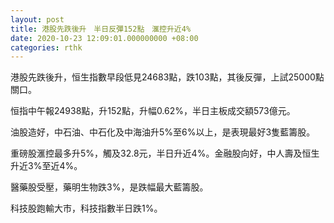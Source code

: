 ```yaml
---
layout: post
title: 港股先跌後升　半日反彈152點　滙控升近4%
date: 2020-10-23 12:09:01.000000000 +08:00
categories: rthk
---
```


港股先跌後升，恒生指數早段低見24683點，跌103點，其後反彈，上試25000點關口。

恒指中午報24938點，升152點，升幅0.62%，半日主板成交額573億元。

油股造好，中石油、中石化及中海油升5%至6%以上，是表現最好3隻藍籌股。

重磅股滙控最多升5%，觸及32.8元，半日升近4%。金融股向好，中人壽及恒生升近3%至近4%。

醫藥股受壓，藥明生物跌3%，是跌幅最大藍籌股。

科技股跑輸大市，科技指數半日跌1%。
